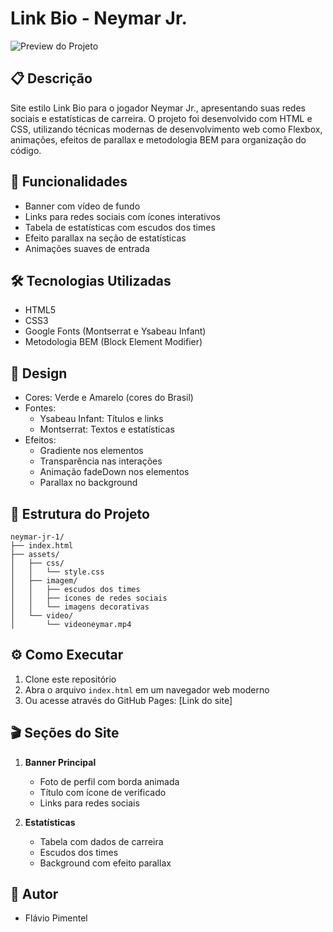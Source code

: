 # Link Bio - Neymar Jr.

![Preview do Projeto](.github/docs/preview.png)

## 📋 Descrição

Site estilo Link Bio para o jogador Neymar Jr., apresentando suas redes sociais e estatísticas de carreira. O projeto foi desenvolvido com HTML e CSS, utilizando técnicas modernas de desenvolvimento web como Flexbox, animações, efeitos de parallax e metodologia BEM para organização do código.

## 🎯 Funcionalidades

- Banner com vídeo de fundo
- Links para redes sociais com ícones interativos
- Tabela de estatísticas com escudos dos times
- Efeito parallax na seção de estatísticas
- Animações suaves de entrada

## 🛠️ Tecnologias Utilizadas

- HTML5
- CSS3
- Google Fonts (Montserrat e Ysabeau Infant)
- Metodologia BEM (Block Element Modifier)

## 🎨 Design

- Cores: Verde e Amarelo (cores do Brasil)
- Fontes: 
  - Ysabeau Infant: Títulos e links
  - Montserrat: Textos e estatísticas
- Efeitos:
  - Gradiente nos elementos
  - Transparência nas interações
  - Animação fadeDown nos elementos
  - Parallax no background

## 📁 Estrutura do Projeto
```
neymar-jr-1/
├── index.html
├── assets/
│   ├── css/
│   │   └── style.css
│   ├── imagem/
│   │   ├── escudos dos times
│   │   ├── ícones de redes sociais
│   │   └── imagens decorativas
│   └── video/
│       └── videoneymar.mp4
```

## ⚙️ Como Executar

1. Clone este repositório
2. Abra o arquivo `index.html` em um navegador web moderno
3. Ou acesse através do GitHub Pages: [Link do site]

## 🎬 Seções do Site

1. **Banner Principal**
   - Foto de perfil com borda animada
   - Título com ícone de verificado
   - Links para redes sociais

2. **Estatísticas**
   - Tabela com dados de carreira
   - Escudos dos times
   - Background com efeito parallax

## 📝 Autor
- Flávio Pimentel
